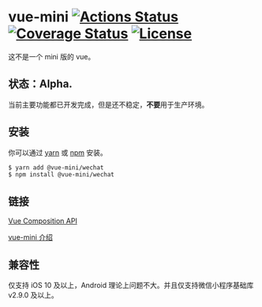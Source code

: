 # vue-mini [![Actions Status](https://github.com/yangmingshan/vue-mini/workflows/CI/badge.svg)](https://github.com/yangmingshan/vue-mini/actions) [![Coverage Status](https://img.shields.io/codecov/c/github/yangmingshan/vue-mini.svg)](https://codecov.io/gh/yangmingshan/vue-mini) [![License](https://img.shields.io/npm/l/@vue-mini/wechat.svg)](https://opensource.org/licenses/MIT)
这不是一个 mini 版的 vue。

## 状态：Alpha.
当前主要功能都已开发完成，但是还不稳定，**不要**用于生产环境。

## 安装
你可以通过 [yarn](https://yarnpkg.com/) 或 [npm](https://npmjs.com/) 安装。

```bash
$ yarn add @vue-mini/wechat
$ npm install @vue-mini/wechat
```

## 链接
[Vue Composition API](https://vue-composition-api-rfc.netlify.com/)

[vue-mini 介绍](https://docs.google.com/presentation/d/1l7BpwN_VyILgXM3kxJvtFbhxOrUT8bdUBp5DkF-s6DM/edit?usp=sharing)

## 兼容性
仅支持 iOS 10 及以上，Android 理论上问题不大。并且仅支持微信小程序基础库 v2.9.0 及以上。
